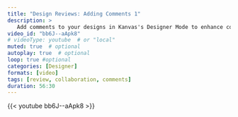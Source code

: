 ```yaml
---
title: "Design Reviews: Adding Comments 1"
description: >
   Add comments to your designs in Kanvas's Designer Mode to enhance collaboration and streamline design reviews.
video_id: "bb6J--aApk8"
# videoType: youtube  # or "local" 
muted: true  # optional
autoplay: true  # optional
loop: true #optional
categories: [Designer]
formats: [video]
tags: [review, collaboration, comments]
duration: 56:30
---
```


{{< youtube bb6J--aApk8 >}}